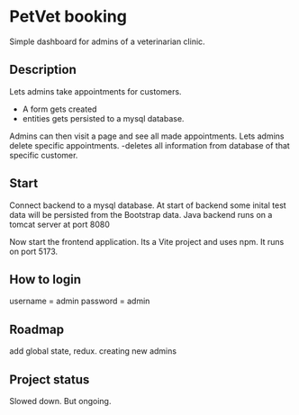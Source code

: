# PetVet booking
Simple dashboard for admins of a veterinarian clinic.

## Description
Lets admins take appointments for customers. 
  - A form gets created
  - entities gets persisted to a mysql database.
 
Admins can then visit a page and see all made appointments.
Lets admins delete specific appointments.
  -deletes all information from database of that specific customer.

## Start 
Connect backend to a mysql database.
At start of backend some inital test data will be persisted from the Bootstrap data.
Java backend runs on a tomcat server at port 8080

Now start the frontend application.
Its a Vite project and uses npm.
It runs on port 5173. 

## How to login
username = admin
password = admin

## Roadmap
add global state, redux.
creating new admins

## Project status
Slowed down. But ongoing.
